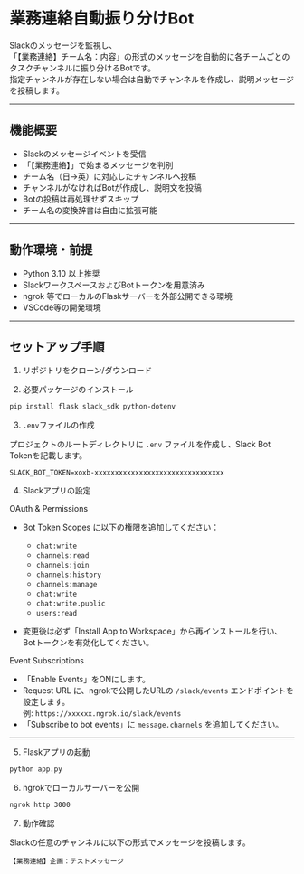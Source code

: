 # 業務連絡自動振り分けBot

Slackのメッセージを監視し、  
「【業務連絡】チーム名：内容」の形式のメッセージを自動的に各チームごとのタスクチャンネルに振り分けるBotです。  
指定チャンネルが存在しない場合は自動でチャンネルを作成し、説明メッセージを投稿します。

---

## 機能概要

- Slackのメッセージイベントを受信
- 「【業務連絡】」で始まるメッセージを判別
- チーム名（日→英）に対応したチャンネルへ投稿
- チャンネルがなければBotが作成し、説明文を投稿
- Botの投稿は再処理せずスキップ
- チーム名の変換辞書は自由に拡張可能

---

## 動作環境・前提

- Python 3.10 以上推奨
- SlackワークスペースおよびBotトークンを用意済み
- ngrok 等でローカルのFlaskサーバーを外部公開できる環境
- VSCode等の開発環境

---

## セットアップ手順

1. リポジトリをクローン/ダウンロード

2. 必要パッケージのインストール

```bash
pip install flask slack_sdk python-dotenv
```

3. `.env`ファイルの作成

プロジェクトのルートディレクトリに `.env` ファイルを作成し、Slack Bot Tokenを記載します。

```env
SLACK_BOT_TOKEN=xoxb-xxxxxxxxxxxxxxxxxxxxxxxxxxxxxxxx
```

4. Slackアプリの設定

OAuth & Permissions

- Bot Token Scopes に以下の権限を追加してください：
  - `chat:write`
  - `channels:read`
  - `channels:join`
  - `channels:history`
  - `channels:manage`
  - `chat:write`
  - `chat:write.public`
  - `users:read`

- 変更後は必ず「Install App to Workspace」から再インストールを行い、Botトークンを有効化してください。

Event Subscriptions

- 「Enable Events」をONにします。
- Request URL に、ngrokで公開したURLの `/slack/events` エンドポイントを設定します。  
  例: `https://xxxxxx.ngrok.io/slack/events`
- 「Subscribe to bot events」に `message.channels` を追加してください。

---
5. Flaskアプリの起動

```bash
python app.py
```

6. ngrokでローカルサーバーを公開

```bash
ngrok http 3000
```

7. 動作確認

Slackの任意のチャンネルに以下の形式でメッセージを投稿します。
```
【業務連絡】企画：テストメッセージ
```
